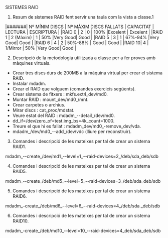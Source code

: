 SISTEMES RAID

1. Resum de sistemes RAID fent servir una taula com la vista a classe.1

|#######| Nº MÍNIM DISCS | Nº MÀXIM DISCS FALLATS | CAPACITAT | LECTURA | ESCRIPTURA |
|RAID 0 | 2 | 0 | 100% |Excelent | Excelent |
|RAID 1 | 2 (Màxim) | 1 | 50% |Very Good|  Good |
|RAID 5 | 3 | 1 |  67%-94%  |Very Good|    Good    |
|RAID 6 | 4 | 2 | 50%-88% | Good | Good |
|RAID 10| 4 | 1/Mirror | 50% |Very Good| Good |


2. Descripció de la metodologia utilitzada a classe per a fer proves amb màquines virtuals.

- Crear tres discs durs de 200MB a la màquina virtual per crear el sistema RAID.
- Instalar mdadm.
- Crear el RAID que volguem (comandes exercicis següents).
- Crear sistema de fitxers : mkfs.ext4_dev/md0.
- Muntar RAID : mount_dev/md0_/mnt.
- Crear carpetes o archius.
- Mirar discs : cat_proc/mdstat.
- Veure estat del RAID : mdadm_--detail_/dev/md0.
- dd_if=/dev/zero_of=test.img_bs=4k_count=1000.
- Treure el que hi es fallat : mdadm_dev/md0_-remove_dev/vda.
- mdadm_/dev/md0_--add_/dev/vdc (lliure per reconstruir).

3. Comandes i descripció de les mateixes per tal de crear un sistema RAID1.

mdadm_--create_/dev/md1_--level=1_--raid-devices=2_/deb/sda_deb/sdb

4. Comandes i descripció de les mateixes per tal de crear un sistema RAID5.

mdadm_--create_/deb/md5_--level=5_--raid-devices=3_/deb/sda_deb/sdb

5. Comandes i descripció de les mateixes per tal de crear un sistema RAID6.

mdadm_–create_/deb/md6_--level=6_--raid-devices=4_/deb/sda _deb/sdb

6. Comandes i descripció de les mateixes per tal de crear un sistema RAID10.

mdadm_-create_/deb/md10_--level=10_--raid-devices=4_deb/sda_deb/sdb
